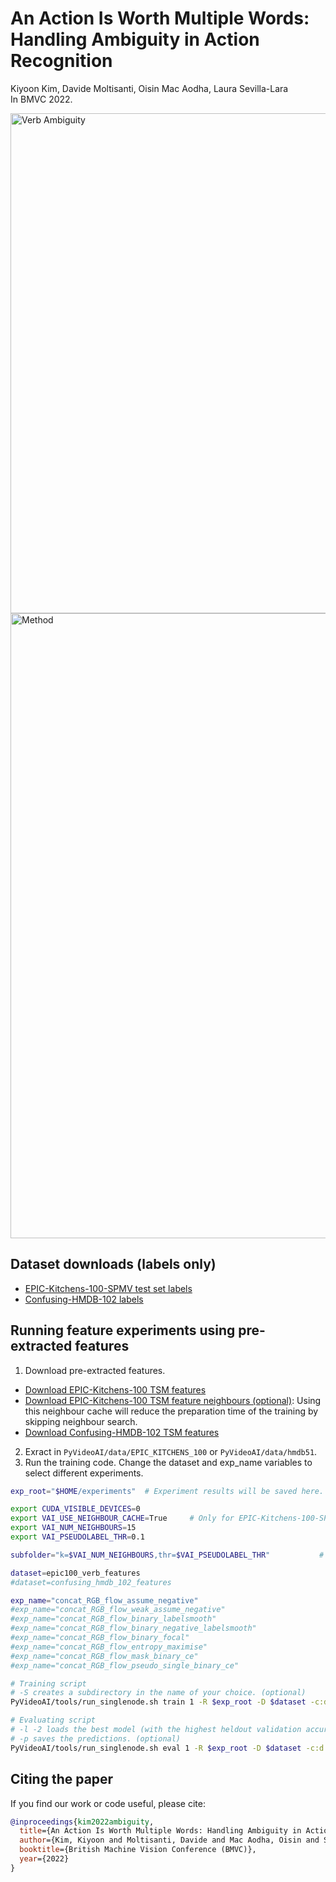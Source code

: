 # An Action Is Worth Multiple Words: Handling Ambiguity in Action Recognition

Kiyoon Kim, Davide Moltisanti, Oisin Mac Aodha, Laura Sevilla-Lara  
In BMVC 2022.

<img src="https://user-images.githubusercontent.com/12980409/193856345-e0287624-4c84-46af-b245-c07ff263c424.png" alt="Verb Ambiguity" width="800"> 

<img src="https://user-images.githubusercontent.com/12980409/193856373-c1ec172f-713f-47ec-8a6f-b698de84402a.png" alt="Method" width="1000"> 

## Dataset downloads (labels only)
- [EPIC-Kitchens-100-SPMV test set labels](https://uoe-my.sharepoint.com/:x:/g/personal/s1884147_ed_ac_uk/Eful82Zu8BZDnpYSEt8FVDsB4KdL4gYG6pcPjV-NURLc6Q?e=Qm7ovB&download=1)
- [Confusing-HMDB-102 labels](https://uoe-my.sharepoint.com/:u:/g/personal/s1884147_ed_ac_uk/ETZMaaNOPFtFl4TKIoJx2dMBMeFPR8IoDH6SsnDhuWGoPA?e=rMusBi&download=1)

## Running feature experiments using pre-extracted features
1. Download pre-extracted features.
- [Download EPIC-Kitchens-100 TSM features](https://uoe-my.sharepoint.com/:u:/g/personal/s1884147_ed_ac_uk/EcDYfVFyOb9ImTE2wdFj5FwBlC-Gu5x2C_fSpAqtamM0pA?e=vkUeBn&download=1)
- [Download EPIC-Kitchens-100 TSM feature neighbours (optional)](https://uoe-my.sharepoint.com/:u:/g/personal/s1884147_ed_ac_uk/ES2EVtHUrY5Onel-dTDNWm4BXd3mnzUgkjQBKrr2O4PEMA?e=D2cjLy&download=1): Using this neighbour cache will reduce the preparation time of the training by skipping neighbour search.
- [Download Confusing-HMDB-102 TSM features](https://uoe-my.sharepoint.com/:u:/g/personal/s1884147_ed_ac_uk/EecDvCW-IOZJum83AR8x_zUBB0g5BFhgZpr0hb7qL6Q7Uw?e=rbChOV&download=1)

2. Exract in `PyVideoAI/data/EPIC_KITCHENS_100` or `PyVideoAI/data/hmdb51`.
3. Run the training code. Change the dataset and exp_name variables to select different experiments.
 
```bash
exp_root="$HOME/experiments"  # Experiment results will be saved here.

export CUDA_VISIBLE_DEVICES=0
export VAI_USE_NEIGHBOUR_CACHE=True     # Only for EPIC-Kitchens-100-SPMV. It will bypass neighbour search if the cache is available, otherwise it will run and cache the results.
export VAI_NUM_NEIGHBOURS=15
export VAI_PSEUDOLABEL_THR=0.1

subfolder="k=$VAI_NUM_NEIGHBOURS,thr=$VAI_PSEUDOLABEL_THR"           # Name subfolder as you like.

dataset=epic100_verb_features
#dataset=confusing_hmdb_102_features

exp_name="concat_RGB_flow_assume_negative"
#exp_name="concat_RGB_flow_weak_assume_negative"
#exp_name="concat_RGB_flow_binary_labelsmooth"
#exp_name="concat_RGB_flow_binary_negative_labelsmooth"
#exp_name="concat_RGB_flow_binary_focal"
#exp_name="concat_RGB_flow_entropy_maximise"
#exp_name="concat_RGB_flow_mask_binary_ce"
#exp_name="concat_RGB_flow_pseudo_single_binary_ce"

# Training script
# -S creates a subdirectory in the name of your choice. (optional)
PyVideoAI/tools/run_singlenode.sh train 1 -R $exp_root -D $dataset -c:d verbambig -M ch_beta.featuremodel -E $exp_name -c:e verbambig -S "$subfolder" #--wandb_project kiyoon_kim_verbambig

# Evaluating script
# -l -2 loads the best model (with the highest heldout validation accuracy)
# -p saves the predictions. (optional)
PyVideoAI/tools/run_singlenode.sh eval 1 -R $exp_root -D $dataset -c:d verbambig -M ch_beta.featuremodel -E $exp_name -c:e verbambig -S "$subfolder" -l -2 -p #--wandb
```

## Citing the paper

If you find our work or code useful, please cite:

```BibTeX
@inproceedings{kim2022ambiguity,
  title={An Action Is Worth Multiple Words: Handling Ambiguity in Action Recognition},
  author={Kim, Kiyoon and Moltisanti, Davide and Mac Aodha, Oisin and Sevilla-Lara, Laura},
  booktitle={British Machine Vision Conference (BMVC)},
  year={2022}
}
